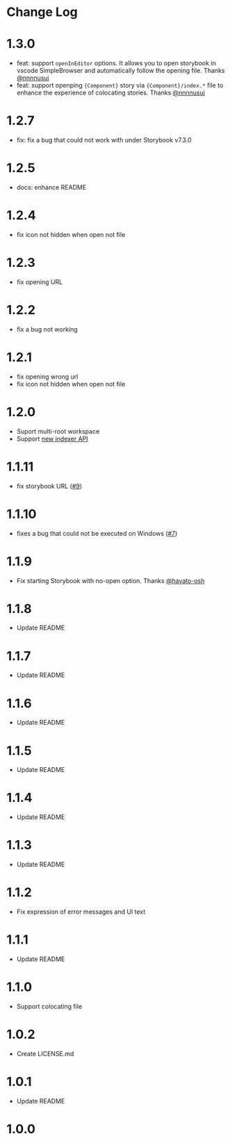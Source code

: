 # Change Log

# 1.3.0

- feat: support `openInEditor` options. It allows you to open storybook in vscode SimpleBrowser and automatically follow the opening file. Thanks [@nnnnusui](https://github.com/nnnnusui)
- feat: support openping `{Component}` story via `{Component}/index.*` file to enhance the experience of colocating stories. Thanks [@nnnnusui](https://github.com/nnnnusui)

# 1.2.7

- fix: fix a bug that could not work with under Storybook v7.3.0

# 1.2.5

- docs: enhance README

# 1.2.4

- fix icon not hidden when open not file

# 1.2.3

- fix opening URL

# 1.2.2

- fix a bug not working

# 1.2.1

- fix opening wrong url
- fix icon not hidden when open not file

# 1.2.0

- Suport multi-root workspace
- Support [new indexer API](https://github.com/storybookjs/storybook/discussions/23176)

# 1.1.11

- fix storybook URL ([#9](https://github.com/ygkn/storybook-opener/issues/9))

# 1.1.10

- fixes a bug that could not be executed on Windows ([#7](https://github.com/ygkn/storybook-opener/issues/7))

# 1.1.9

- Fix starting Storybook with no-open option. Thanks [@hayato-osh](https://github.com/hayato-osh)

# 1.1.8

- Update README

# 1.1.7

- Update README

# 1.1.6

- Update README

# 1.1.5

- Update README

# 1.1.4

- Update README

# 1.1.3

- Update README

# 1.1.2

- Fix expression of error messages and UI text

# 1.1.1

- Update README

# 1.1.0

- Support colocating file

# 1.0.2

- Create LICENSE.md

# 1.0.1

- Update README

# 1.0.0
